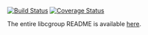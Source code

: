 [![Build Status](https://github.com/libcgroup/libcgroup/workflows/Continuous%20Integration/badge.svg?branch=main)](https://github.com/libcgroup/libcgroup/actions)
[![Coverage Status](https://coveralls.io/repos/github/libcgroup/libcgroup/badge.png)](https://coveralls.io/github/libcgroup/libcgroup)

The entire libcgroup README is available [here](README).
